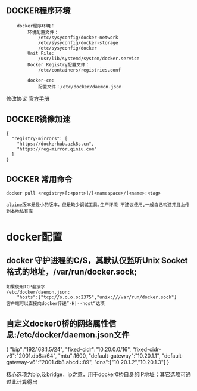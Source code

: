 ## DOCKER程序环境
```
    docker程序环境：
        环境配置文件：
            /etc/sysyconfig/docker-network
            /etc/sysyconfig/docker-storage
            /etc/sysyconfig/docker
        Unit File:
            /usr/lib/systemd/system/docker.service
        Docker Registry配置文件：
            /etc/containers/registries.conf

        docker-ce:
            配置文件：/etc/docker/daemon.json

```
修改协议
[官方手册](https://docs.docker.com/engine/reference/commandline/dockerd/)



## DOCKER镜像加速
```
{
  "registry-mirrors": [
    "https://dockerhub.azk8s.cn",
    "https://reg-mirror.qiniu.com"
  ]
}

```

## DOCKER 常用命令
```
docker pull <registry>[:<port>]/[<namespace>/]<name>:<tag>

alpine版本是最小的版本，但是缺少调试工具.生产环境 不建议使用,一般自己构建并且上传到本地私有库

```
# docker配置

## docker 守护进程的C/S，其默认仅监听Unix Socket格式的地址，/var/run/docker.sock;
```
如果使用TCP套接字
/etc/docker/daemon.json:
    "hosts":["tcp://o.o.o.o:2375","unix:///var/run/docker.sock"]
客户端可以直接向docker传递”-H|--host“选项
```

## 自定义docker0桥的网络属性信息:/etc/docker/daemon.json文件

{
    "bip":"192.168.1.5/24",
    "fixed-cidr":"10.20.0.0/16",
    "fixed-cidr-v6":"2001.db8::/64",
    "mtu":1600,
    "default-gateway":"10.20.1.1",
    "default-gateway-v6":"2001.db8.abcd.::89",
    "dns":["10.20.1.2","10.20.1.3"]
}

核心选项为bip,及bridge，ip之意，用于docker0桥自身的IP地址；其它选项可通过此计算得出
